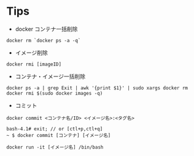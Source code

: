 # Tips

- docker コンテナ一括削除
```
docker rm `docker ps -a -q`
```

- イメージ削除
```
docker rmi [imageID]
```

- コンテナ・イメージ一括削除
```
docker ps -a | grep Exit | awk '{print $1}' | sudo xargs docker rm
docker rmi $(sudo docker images -q)
```


- コミット
```
docker commit <コンテナ名/ID> <イメージ名>:<タグ名>

bash-4.1# exit; // or [ctl+p,ctl+q]
~ $ docker commit [コンテナ] [イメージ名]

docker run -it [イメージ名] /bin/bash

```
